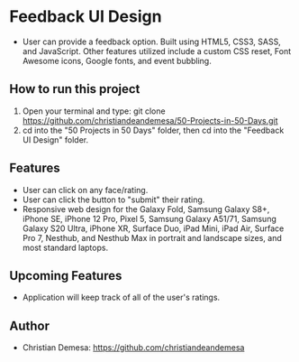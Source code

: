 # Feedback UI Design

-   User can provide a feedback option. Built using HTML5, CSS3, SASS, and JavaScript. Other features utilized include a custom CSS reset, Font Awesome icons, Google fonts, and event bubbling.

## How to run this project

1. Open your terminal and type: git clone https://github.com/christiandeandemesa/50-Projects-in-50-Days.git
2. cd into the "50 Projects in 50 Days" folder, then cd into the "Feedback UI Design" folder.

## Features

-   User can click on any face/rating.
-   User can click the button to "submit" their rating.
-   Responsive web design for the Galaxy Fold, Samsung Galaxy S8+, iPhone SE, iPhone 12 Pro, Pixel 5, Samsung Galaxy A51/71, Samsung Galaxy S20 Ultra, iPhone XR, Surface Duo, iPad Mini, iPad Air, Surface Pro 7, Nesthub, and Nesthub Max in portrait and landscape sizes, and most standard laptops.

## Upcoming Features
-   Application will keep track of all of the user's ratings.

## Author
-   Christian Demesa: https://github.com/christiandeandemesa
